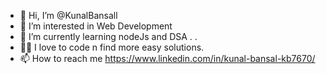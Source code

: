 - 👋 Hi, I’m @KunalBansall
- 👀 I’m interested in Web Development
- 🌱 I’m currently learning nodeJs and DSA . .
- 😮‍💨 I love to code n find more easy solutions.
- 📫 How to reach me https://www.linkedin.com/in/kunal-bansal-kb7670/

<!---
KunalBansall/KunalBansall is a ✨ special ✨     ❤️repository because its `README.md` (this file) appears on your GitHub profile.
You can click the Preview link to take a look at your changes.
--->
